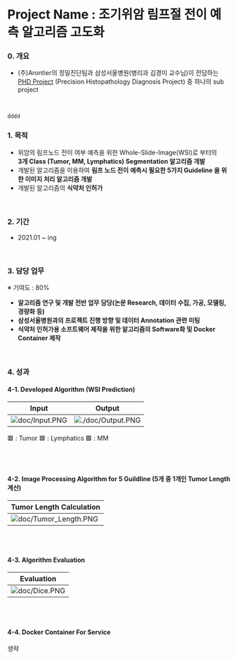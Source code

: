 # Project Name : 조기위암 림프절 전이 예측 알고리즘 고도화

### 0. 개요
- (주)Arontier의 정밀진단팀과 삼성서울병원(병리과 김경미 교수님)이 전담하는   
[PHD Project](https://github.com/AhnHeeYoung/Projects-Arontier/blob/master/ICIscore/doc/PHD.PNG) (Precision Histopathology Diagnosis Project) 중 하나의 sub project   

<br />

``` dddd ```

### 1. 목적
- 위암의 림프노드 전이 여부 예측을 위한 Whole-Slide-Image(WSI)로 부터의   
**3개 Class (Tumor, MM, Lymphatics) Segmentation 알고리즘 개발**   
- 개발된 알고리즘을 이용하여 **림프 노드 전이 예측시 필요한 5가지 Guideline 을 위한 이미지 처리 알고리즘 개발**   
- 개발된 알고리즘의 **식약처 인허가** 

<br />
  
### 2. 기간
- 2021.01 ~ ing

<br />

### 3. 담당 업무
 ※ 기여도 : 80%
- **알고리즘 연구 및 개발 전반 업무 담당(논문 Research, 데이터 수집, 가공, 모델링, 경량화 등)**   
- **삼성서울병원과의 프로젝트 진행 방향 및 데이터 Annotation 관련 미팅**
- **식약처 인허가용 소프트웨어 제작을 위한 알고리즘의 Software화 및 Docker Container 제작**  

<br />

### 4. 성과 

#### 4-1. Developed Algorithm (WSI Prediction)

| Input | Output |
|---|---|
|![doc/Input.PNG](./doc/Input.PNG)|![./doc/Output.PNG](./doc/Output.PNG)|

:red_square: : Tumor
:blue_square: : Lymphatics
:green_square: : MM

<br />
<br />

#### 4-2. Image Processing Algorithm for 5 Guildline (5개 중 1개인 Tumor Length 계산)

| Tumor Length Calculation |
|---|
|![doc/Tumor_Length.PNG](./doc/Tumor_Length.PNG)|


<br />
<br />

#### 4-3. Algorithm Evaluation

| Evaluation |
|---|
|![doc/Dice.PNG](./doc/Dice.PNG)|


<br />
<br />

#### 4-4. Docker Container For Service
생략
